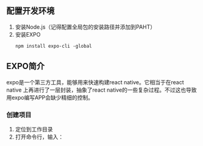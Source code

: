 ## 配置开发环境

1. 安装Node.js（记得配置全局包的安装路径并添加到PAHT）
2. 安装EXPO
    ```
    npm install expo-cli -global
    ```

## EXPO简介
expo是一个第三方工具，能够用来快速构建react native。它相当于在react native 上再进行了一层封装，抽象了react native的一些复杂过程。不过这也导致用expo编写APP会缺少精细的控制。

### 创建项目

1. 定位到工作目录
2. 打开命令行，输入：
    ```

    ```
